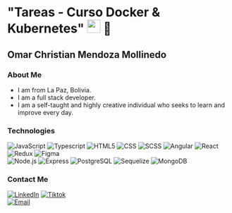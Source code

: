 <h1> "Tareas - Curso Docker & Kubernetes" <img src="https://raw.githubusercontent.com/iampavangandhi/iampavangandhi/master/gifs/Hi.gif" width="30px"> 🚀</h1>
<h2>Omar Christian Mendoza Mollinedo</h2>

### About Me
- I am from La Paz, Bolivia.
- I am a full stack developer.
- I am a self-taught and highly creative individual who seeks to learn and improve every day.
  
### Technologies
  ![JavaScript](https://img.shields.io/badge/-JavaScript-333333?style=flat&logo=javascript)
  ![Typescript](https://img.shields.io/badge/-Typescript-333333?style=flat&logo=typescript)
  ![HTML5](https://img.shields.io/badge/-HTML5-333333?style=flat&logo=HTML5)
  ![CSS](https://img.shields.io/badge/-CSS-333333?style=flat&logo=CSS3&logoColor=1572B6)
  ![SCSS](https://img.shields.io/badge/-SCSS-333333?style=flat&logo=SASS&logoColor=CE6B9E)
  ![Angular](https://img.shields.io/badge/-Angular-333333?style=flat&logo=angular)
  ![React](https://img.shields.io/badge/-React-333333?style=flat&logo=react)
  ![Redux](https://img.shields.io/badge/-Redux-333333?style=flat&logo=redux)
  ![Figma](https://img.shields.io/badge/-Figma-333333?style=flat&logo=figma)
  <br/>
  ![Node.js](https://img.shields.io/badge/-Node.js-333333?style=flat&logo=node.js)
  ![Express](https://img.shields.io/badge/-Express-333333?style=flat&logo=express)
  ![PostgreSQL](https://img.shields.io/badge/-PostgreSQL-333333?style=flat&logo=postgresql)
  ![Sequelize](https://img.shields.io/badge/-Sequelize-333333?style=flat&logo=sequelize)
  ![MongoDB](https://img.shields.io/badge/-MongoDB-333333?style=flat&logo=MongoDB)

### Contact Me
<a href="https://www.linkedin.com/in/omendoza/"><img alt="LinkedIn" src="https://img.shields.io/badge/LinkedIn-omendoza-blue?style=flat-square&logo=linkedin"></a>
<a href="https://www.tiktok.com/@omendoza007"><img alt="Tiktok" src="https://img.shields.io/badge/omendoza007-blue?style=flat-square&logo=tiktok"></a>  
<a href="christianmndz909@gmail.com"><img alt="Email" src="https://img.shields.io/badge/Gmail-christianmndz909@gmail.com-blue?style=flat-square&logo=gmail"></a>  



